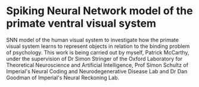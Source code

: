 # Spiking Neural Network model of the primate ventral visual system

SNN model of the human visual system to investigate how the primate visual system learns to represent objects in relation to the binding problem of psychology. This work is being carried out by myself, Patrick McCarthy, under the supervision of Dr Simon Stringer of the Oxford Laboratory for Theoretical Neuroscience and Artificial Intelligence, Prof Simon Schultz of Imperial's Neural Coding and Neurodegenerative Disease Lab and Dr Dan Goodman of Imperial's Neural Reckoning Lab.
